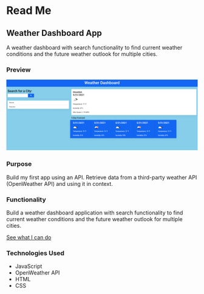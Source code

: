 # Read Me
## Weather Dashboard App

A weather dashboard with search functionality to find current weather conditions and the future weather outlook for multiple cities.

### Preview
![Dashboard](./asset/images/readme/Dashboard.png)

### Purpose
Build my first app using an API. Retrieve data from a third-party weather API (OpenWeather API) and using it in context.

### Functionality
Build a weather dashboard application with search functionality to find current weather conditions and the future weather outlook for multiple cities.

[See what I can do](https://jefarth.github.io/Weather-Dashboard/)

### Technologies Used
* JavaScript
* OpenWeather API
* HTML
* CSS